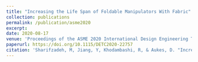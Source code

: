 ```yaml
---
title: "Increasing the Life Span of Foldable Manipulators With Fabric"
collection: publications
permalink: /publication/asme2020
excerpt: 
date: 2020-08-17
venue: 'Proceedings of the ASME 2020 International Design Engineering Technical Conferences and Computers and Information in Engineering Conference'
paperurl: https://doi.org/10.1115/DETC2020-22757
citation: 'Sharifzadeh, M, Jiang, Y, Khodambashi, R, & Aukes, D. "Increasing the Life Span of Foldable Manipulators With Fabric." Proceedings of the ASME 2020 International Design Engineering Technical Conferences and Computers and Information in Engineering Conference. Volume 10: 44th Mechanisms and Robotics Conference (MR). Virtual, Online. August 17–19, 2020. V010T10A087. ASME.'
---
```


